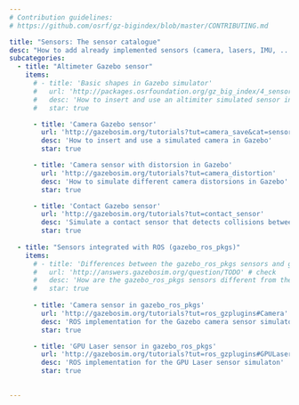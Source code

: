 ```yaml
---
# Contribution guidelines:
# https://github.com/osrf/gz-bigindex/blob/master/CONTRIBUTING.md 

title: "Sensors: The sensor catalogue"
desc: "How to add already implemented sensors (camera, lasers, IMU, ...) to the gazebo models."
subcategories: 
  - title: "Altimeter Gazebo sensor"
    items: 
      # - title: 'Basic shapes in Gazebo simulator'
      #   url: 'http://packages.osrfoundation.org/gz_big_index/4_sensors.html' # check
      #   desc: 'How to insert and use an altimiter simulated sensor in Gazebo'
      #   star: true

      - title: 'Camera Gazebo sensor'
        url: 'http://gazebosim.org/tutorials?tut=camera_save&cat=sensors#Createaworldwithacamera'
        desc: 'How to insert and use a simulated camera in Gazebo'
        star: true

      - title: 'Camera sensor with distorsion in Gazebo'
        url: 'http://gazebosim.org/tutorials?tut=camera_distortion'
        desc: 'How to simulate different camera distorsions in Gazebo'
        star: true

      - title: 'Contact Gazebo sensor'
        url: 'http://gazebosim.org/tutorials?tut=contact_sensor'
        desc: 'Simulate a contact sensor that detects collisions between two object and reports the location of the contact associated forces.'
        star: true
  
  - title: "Sensors integrated with ROS (gazebo_ros_pkgs)"
    items: 
      # - title: 'Differences between the gazebo_ros_pkgs sensors and gazebo native sensors'
      #   url: 'http://answers.gazebosim.org/question/TODO' # check
      #   desc: 'How are the gazebo_ros_pkgs sensors different from the native Gazebo sensors and why is recommended to use them in ROS'
      #   star: true
        
      - title: 'Camera sensor in gazebo_ros_pkgs'
        url: 'http://gazebosim.org/tutorials?tut=ros_gzplugins#Camera'
        desc: 'ROS implementation for the Gazebo camera sensor simulaton'
        star: true

      - title: 'GPU Laser sensor in gazebo_ros_pkgs'
        url: 'http://gazebosim.org/tutorials?tut=ros_gzplugins#GPULaser'
        desc: 'ROS implementation for the GPU Laser sensor simulaton'
        star: true

        
---
```

